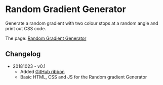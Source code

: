 # Random Gradient Generator

Generate a random gradient with two colour stops at a random angle and print out CSS code.

The page: [Random Gradient Generator](https://insomnux.github.io/rcgen/)

## Changelog

+ 20181023 - v0.1
  - Added [GitHub ribbon](http://tholman.com/github-corners/)
  - Basic HTML, CSS and JS for the Random gradient Generator

